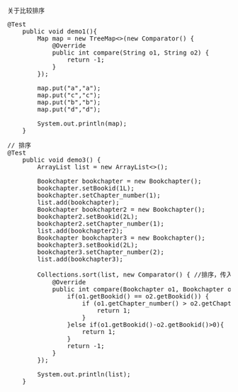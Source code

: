 关于比较排序
<pre>
@Test
	public void demo1(){
		Map<String,String> map = new TreeMap<>(new Comparator<String>() {
			@Override
			public int compare(String o1, String o2) {
				return -1;
			}
		});

		map.put("a","a");
		map.put("c","c");
		map.put("b","b");
		map.put("d","d");

		System.out.println(map);
	}
</pre>

<pre>
// 排序
@Test
	public void demo3() {
		ArrayList<Bookchapter> list = new ArrayList<>();

		Bookchapter bookchapter = new Bookchapter();
		bookchapter.setBookid(1L);
		bookchapter.setChapter_number(1);
		list.add(bookchapter);
		Bookchapter bookchapter2 = new Bookchapter();
		bookchapter2.setBookid(2L);
		bookchapter2.setChapter_number(1);
		list.add(bookchapter2);
		Bookchapter bookchapter3 = new Bookchapter();
		bookchapter3.setBookid(2L);
		bookchapter3.setChapter_number(2);
		list.add(bookchapter3);

		Collections.sort(list, new Comparator<Bookchapter>() { //排序，传入一个比较器
			@Override
			public int compare(Bookchapter o1, Bookchapter o2) {
				if(o1.getBookid() == o2.getBookid()) {
					if (o1.getChapter_number() > o2.getChapter_number()) {
						return 1;
					}
				}else if(o1.getBookid()-o2.getBookid()>0){
					return 1;
				}
				return -1;
			}
		});

		System.out.println(list);
	}
</pre>
